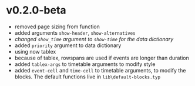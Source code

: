 # v0.2.0-beta
- removed page sizing from function
- added arguments `show-header`, `show-alternatives`
- *changed `show_time` argument to `show-time` for the data dictionary*
- added `priority` argument to data dictionary
- using now tablex
- because of tablex, rowspans are used if events are longer than duration
- added `tablex-args` to timetable arguments to modify style
- added `event-cell` and `time-cell` to timetable arguments, to modify the blocks. The default functions live in `lib\default-blocks.typ`